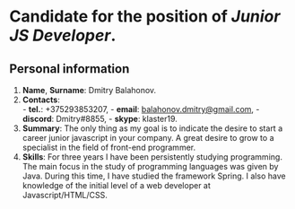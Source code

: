 # Candidate for the position of *Junior JS Developer*.

## Personal information 
1. **Name**, **Surname**: Dmitry Balahonov.
2. **Сontacts**:  
                - **tel.**: +375293853207, 
                - **email**: balahonov.dmitry@gmail.com,
                - **discord**: Dmitry#8855,
                - **skype**: klaster19.
3. **Summary**: The only thing as my goal is to indicate the desire to start a career junior javascript in your company. A great desire to grow to a specialist in the field of front-end programmer. 
4. **Skills**: For three years I have been persistently studying programming. The main focus in the study of programming languages was given by Java. During this time, I have studied the framework Spring. I also have knowledge of the initial level of a web developer at Javascript/HTML/CSS.
